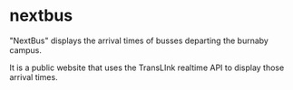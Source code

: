 # nextbus
"NextBus" displays the arrival times of busses departing the burnaby campus.

It is a public website that uses the TransLInk realtime API to display those arrival times.

